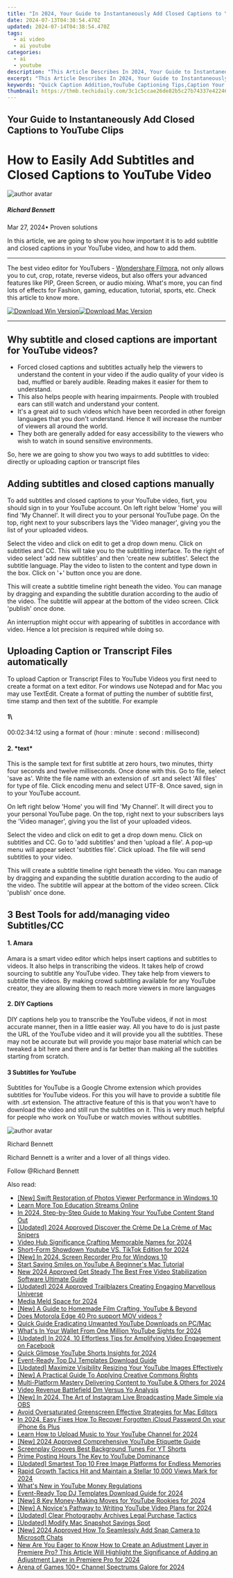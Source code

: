 ```yaml
---
title: "In 2024, Your Guide to Instantaneously Add Closed Captions to YouTube Clips"
date: 2024-07-13T04:38:54.470Z
updated: 2024-07-14T04:38:54.470Z
tags:
  - ai video
  - ai youtube
categories:
  - ai
  - youtube
description: "This Article Describes In 2024, Your Guide to Instantaneously Add Closed Captions to YouTube Clips"
excerpt: "This Article Describes In 2024, Your Guide to Instantaneously Add Closed Captions to YouTube Clips"
keywords: "Quick Caption Addition,YouTube Captioning Tips,Caption Your Videos,Instant Captions for YT,Enhancing Video Accessibility,Streamline Captioning Process,YouTube Clip Captioning Guide"
thumbnail: https://thmb.techidaily.com/3c1c5ccae26de82b5c27b74337e4224665d5a7b903378f876b3f4cc7ee4fa520.png
---
```


## Your Guide to Instantaneously Add Closed Captions to YouTube Clips

# How to Easily Add Subtitles and Closed Captions to YouTube Video

![author avatar](https://images.wondershare.com/filmora/article-images/richard-bennett.jpg)

##### Richard Bennett

 Mar 27, 2024• Proven solutions

 In this article, we are going to show you how important it is to add subtitle and closed captions in your YouTube video, and how to add them.

---

 The best video editor for YouTubers - [Wondershare Filmora](https://tools.techidaily.com/wondershare/filmora/download/), not only allows you to cut, crop, rotate, reverse videos, but also offers your advanced features like PIP, Green Screen, or audio mixing. What's more, you can find lots of effects for Fashion, gaming, education, tutorial, sports, etc. Check this article to know more.

[![Download Win Version](https://images.wondershare.com/filmora/guide/download-btn-win.jpg)](https://tools.techidaily.com/wondershare/filmora/download/)[![Download Mac Version](https://images.wondershare.com/filmora/guide/download-btn-mac.jpg)](https://tools.techidaily.com/wondershare/filmora/download/)

---

## Why subtitle and closed captions are important for YouTube videos?

* Forced closed captions and subtitles actually help the viewers to understand the content in your video if the audio quality of your video is bad, muffled or barely audible. Reading makes it easier for them to understand.
* This also helps people with hearing impairments. People with troubled ears can still watch and understand your content.
* It's a great aid to such videos which have been recorded in other foreign languages that you don't understand. Hence it will increase the number of viewers all around the world.
* They both are generally added for easy accessibility to the viewers who wish to watch in sound sensitive environments.

 So, here we are going to show you two ways to add subtittles to video: directly or uploading caption or transcript files

## Adding subtitles and closed captions manually

 To add subtitles and closed captions to your YouTube video, fisrt, you should sign in to your YouTube account. On left right below 'Home' you will find 'My Channel'. It will direct you to your personal YouTube page. On the top, right next to your subscribers lays the 'Video manager', giving you the list of your uploaded videos.

 Select the video and click on edit to get a drop down menu. Click on subtitles and CC. This will take you to the subtitling interface. To the right of video select 'add new subtitles' and then 'create new subtitles'. Select the subtitle language. Play the video to listen to the content and type down in the box. Click on '+' button once you are done.

 This will create a subtitle timeline right beneath the video. You can manage by dragging and expanding the subtitle duration according to the audio of the video. The subtitle will appear at the bottom of the video screen. Click 'publish' once done.

 An interruption might occur with appearing of subtitles in accordance with video. Hence a lot precision is required while doing so.

## Uploading Caption or Transcript Files automatically

 To upload Caption or Transcript Files to YouTube Videos you first need to create a format on a text editor. For windows use Notepad and for Mac you may use TextEdit. Create a format of putting the number of subtitle first, time stamp and then text of the subtitle. For example

#### 1\

 00:02:34:12 using a format of (hour : minute : second : millisecond)

#### 2\. \*text\*

 This is the sample text for first subtitle at zero hours, two minutes, thirty four seconds and twelve milliseconds. Once done with this. Go to file, select 'save as'. Write the file name with an extension of .srt and select 'All files' for type of file. Click encoding menu and select UTF-8\. Once saved, sign in to your YouTube account.

 On left right below 'Home' you will find 'My Channel'. It will direct you to your personal YouTube page. On the top, right next to your subscribers lays the 'Video manager', giving you the list of your uploaded videos.

 Select the video and click on edit to get a drop down menu. Click on subtitles and CC. Go to 'add subtitles' and then 'upload a file'. A pop-up menu will appear select 'subtitles file'. Click upload. The file will send subtitles to your video.

 This will create a subtitle timeline right beneath the video. You can manage by dragging and expanding the subtitle duration according to the audio of the video. The subtitle will appear at the bottom of the video screen. Click 'publish' once done.

## 3 Best Tools for add/managing video Subtitles/CC

#### 1\.  Amara

 Amara is a smart video editor which helps insert captions and subtitles to videos. It also helps in transcribing the videos. It takes help of crowd sourcing to subtitle any YouTube video. They take help from viewers to subtitle the videos. By making crowd subtitling available for any YouTube creator, they are allowing them to reach more viewers in more languages

#### 2\.  DIY Captions

 DIY captions help you to transcribe the YouTube videos, if not in most accurate manner, then in a little easier way. All you have to do is just paste the URL of the YouTube video and it will provide you all the subtitles. These may not be accurate but will provide you major base material which can be tweaked a bit here and there and is far better than making all the subtitles starting from scratch.

#### 3  Subtitles for YouTube

 Subtitles for YouTube is a Google Chrome extension which provides subtitles for YouTube videos. For this you will have to provide a subtitle file with .srt extension. The attractive feature of this is that you won't have to download the video and still run the subtitles on it. This is very much helpful for people who work on YouTube or watch movies without subtitles.

![author avatar](https://images.wondershare.com/filmora/article-images/richard-bennett.jpg)

Richard Bennett

Richard Bennett is a writer and a lover of all things video.

Follow @Richard Bennett


<ins class="adsbygoogle"
     style="display:block"
     data-ad-format="autorelaxed"
     data-ad-client="ca-pub-7571918770474297"
     data-ad-slot="1223367746"></ins>



<ins class="adsbygoogle"
     style="display:block"
     data-ad-client="ca-pub-7571918770474297"
     data-ad-slot="8358498916"
     data-ad-format="auto"
     data-full-width-responsive="true"></ins>



<span class="atpl-alsoreadstyle">Also read:</span>
<div><ul>
<li><a href="https://some-skills.techidaily.com/new-swift-restoration-of-photos-viewer-performance-in-windows-10/"><u>[New] Swift Restoration of Photos Viewer Performance in Windows 10</u></a></li>
<li><a href="https://youtube-web.techidaily.com/-more-top-education-streams-online/"><u>Learn More  Top Education Streams Online</u></a></li>
<li><a href="https://youtube-stream.techidaily.com/in-2024-step-by-step-guide-to-making-your-youtube-content-stand-out/"><u>In 2024, Step-by-Step Guide to Making Your YouTube Content Stand Out</u></a></li>
<li><a href="https://screen-capture.techidaily.com/updated-2024-approved-discover-the-creme-de-la-creme-of-mac-snipers/"><u>[Updated] 2024 Approved  Discover the Crème De La Crème of Mac Snipers</u></a></li>
<li><a href="https://youtube-web.techidaily.com/-hub-significance-crafting-memorable-names-for-2024/"><u>Video Hub Significance  Crafting Memorable Names for 2024</u></a></li>
<li><a href="https://youtube-web.techidaily.com/-form-showdown-youtube-vs-tiktok-edition-for-2024/"><u>Short-Form Showdown  Youtube VS. TikTok Edition for 2024</u></a></li>
<li><a href="https://remote-screen-capture.techidaily.com/new-in-2024-screen-recorder-pro-for-windows-10/"><u>[New] In 2024, Screen Recorder Pro for Windows 10</u></a></li>
<li><a href="https://youtube-web.techidaily.com/-saving-smiles-on-youtube-a-beginners-mac-tutorial/"><u>Start Saving Smiles on YouTube  A Beginner's Mac Tutorial</u></a></li>
<li><a href="https://video-content-creator.techidaily.com/new-2024-approved-get-steady-the-best-free-video-stabilization-software-ultimate-guide/"><u>New 2024 Approved Get Steady The Best Free Video Stabilization Software Ultimate Guide</u></a></li>
<li><a href="https://youtube-data.techidaily.com/ed-2024-approved-trailblazers-creating-engaging-marvellous-universe/"><u>[Updated] 2024 Approved  Trailblazers Creating Engaging Marvellous Universe</u></a></li>
<li><a href="https://youtube-web.techidaily.com/-meld-space-for-2024/"><u>Media Meld Space for 2024</u></a></li>
<li><a href="https://youtube-web.techidaily.com/-guide-to-homemade-film-crafting-youtube-and-beyond/"><u>[New] A Guide to Homemade Film Crafting, YouTube & Beyond</u></a></li>
<li><a href="https://phone-solutions.techidaily.com/does-motorola-edge-40-pro-support-mov-videos-by-aiseesoft-video-converter-play-mov-on-android/"><u>Does Motorola Edge 40 Pro support MOV videos ?</u></a></li>
<li><a href="https://youtube-web.techidaily.com/-guide-eradicating-unwanted-youtube-downloads-on-pcmac/"><u>Quick Guide  Eradicating Unwanted YouTube Downloads on PC/Mac</u></a></li>
<li><a href="https://youtube-web.techidaily.com/-in-your-wallet-from-one-million-youtube-sights-for-2024/"><u>What's In Your Wallet From One Million YouTube Sights for 2024</u></a></li>
<li><a href="https://facebook-video-files.techidaily.com/updated-in-2024-10-effortless-tips-for-amplifying-video-engagement-on-facebook/"><u>[Updated] In 2024, 10 Effortless Tips for Amplifying Video Engagement on Facebook</u></a></li>
<li><a href="https://youtube-web.techidaily.com/-glimpse-youtube-shorts-insights-for-2024/"><u>Quick Glimpse  YouTube Shorts Insights for 2024</u></a></li>
<li><a href="https://youtube-web.techidaily.com/-ready-top-dj-templates-download-guide/"><u>Event-Ready  Top DJ Templates Download Guide</u></a></li>
<li><a href="https://facebook-video-footage.techidaily.com/updated-maximize-visibility-resizing-your-youtube-images-effectively/"><u>[Updated] Maximize Visibility  Resizing Your YouTube Images Effectively</u></a></li>
<li><a href="https://youtube-web.techidaily.com/-practical-guide-to-applying-creative-commons-rights/"><u>[New] A Practical Guide To Applying Creative Commons Rights</u></a></li>
<li><a href="https://youtube-web.techidaily.com/-platform-mastery-delivering-content-to-youtube-and-others-for-2024/"><u>Multi-Platform Mastery  Delivering Content to YouTube & Others for 2024</u></a></li>
<li><a href="https://youtube-web.techidaily.com/-revenue-battlefield-dm-versus-yo-analysis/"><u>Video Revenue Battlefield  Dm Versus Yo Analysis</u></a></li>
<li><a href="https://digital-screen-recording.techidaily.com/new-in-2024-the-art-of-instagram-live-broadcasting-made-simple-via-obs/"><u>[New] In 2024, The Art of Instagram Live Broadcasting Made Simple via OBS</u></a></li>
<li><a href="https://youtube-web.techidaily.com/-oversaturated-greenscreen-effective-strategies-for-mac-editors/"><u>Avoid Oversaturated Greenscreen  Effective Strategies for Mac Editors</u></a></li>
<li><a href="https://activate-lock.techidaily.com/in-2024-easy-fixes-how-to-recover-forgotten-icloud-password-on-your-iphone-6s-plus-by-drfone-ios/"><u>In 2024, Easy Fixes How To Recover Forgotten iCloud Password On your iPhone 6s Plus</u></a></li>
<li><a href="https://youtube-web.techidaily.com/-how-to-upload-music-to-your-youtube-channel-for-2024/"><u>Learn How to Upload Music to Your YouTube Channel for 2024</u></a></li>
<li><a href="https://youtube-zero.techidaily.com/024-approved-comprehensive-youtube-etiquette-guide/"><u>[New] 2024 Approved  Comprehensive YouTube Etiquette Guide</u></a></li>
<li><a href="https://youtube-video-recordings.techidaily.com/screenplay-grooves-best-background-tunes-for-yt-shorts/"><u>Screenplay Grooves  Best Background Tunes For YT Shorts</u></a></li>
<li><a href="https://youtube-web.techidaily.com/-posting-hours-the-key-to-youtube-dominance/"><u>Prime Posting Hours  The Key to YouTube Dominance</u></a></li>
<li><a href="https://extra-support.techidaily.com/updated-smartest-top-10-free-image-platforms-for-endless-memories/"><u>[Updated] Smartest Top 10 Free Image Platforms for Endless Memories</u></a></li>
<li><a href="https://youtube-web.techidaily.com/-growth-tactics-hit-and-maintain-a-stellar-10000-views-mark-for-2024/"><u>Rapid Growth Tactics  Hit and Maintain a Stellar 10,000 Views Mark for 2024</u></a></li>
<li><a href="https://youtube-web.techidaily.com/-new-in-youtube-money-regulations/"><u>What's New in YouTube Money Regulations</u></a></li>
<li><a href="https://youtube-web.techidaily.com/-ready-top-dj-templates-download-guide-for-2024/"><u>Event-Ready  Top DJ Templates Download Guide for 2024</u></a></li>
<li><a href="https://youtube-web.techidaily.com/-key-money-making-moves-for-youtube-rookies-for-2024/"><u>[New] 8 Key Money-Making Moves for YouTube Rookies for 2024</u></a></li>
<li><a href="https://youtube-web.techidaily.com/-novices-pathway-to-writing-youtube-video-plans-for-2024/"><u>[New] A Novice's Pathway to Writing YouTube Video Plans for 2024</u></a></li>
<li><a href="https://vp-tips.techidaily.com/updated-clear-photography-archives-legal-purchase-tactics/"><u>[Updated] Clear Photography Archives  Legal Purchase Tactics</u></a></li>
<li><a href="https://screen-mirroring-recording.techidaily.com/updated-modify-mac-snapshot-savings-spot/"><u>[Updated] Modify Mac Snapshot Savings Spot</u></a></li>
<li><a href="https://snapchat-videos.techidaily.com/new-2024-approved-how-to-seamlessly-add-snap-camera-to-microsoft-chats/"><u>[New] 2024 Approved  How To Seamlessly Add Snap Camera to Microsoft Chats</u></a></li>
<li><a href="https://ai-video-editing.techidaily.com/1713961396702-new-are-you-eager-to-know-how-to-create-an-adjustment-layer-in-premiere-pro-this-article-will-highlight-the-significance-of-adding-an-adjustment-layer-in-pr/"><u>New Are You Eager to Know How to Create an Adjustment Layer in Premiere Pro? This Article Will Highlight the Significance of Adding an Adjustment Layer in Premiere Pro for 2024</u></a></li>
<li><a href="https://youtube-web.techidaily.com/-of-games-100plus-channel-spectrums-galore-for-2024/"><u>Arena of Games  100+ Channel Spectrums Galore for 2024</u></a></li>
</ul></div>
